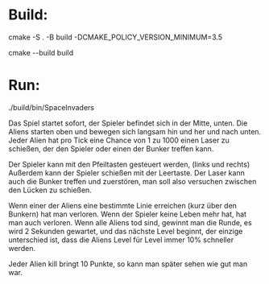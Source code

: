 # Build:
<p>cmake -S . -B build -DCMAKE_POLICY_VERSION_MINIMUM=3.5
<p>cmake --build build

# Run:
./build/bin/SpaceInvaders

Das Spiel startet sofort, der Spieler befindet sich in der Mitte, unten.
Die Aliens starten oben und bewegen sich langsam hin und her und nach unten.
Jeder Alien hat pro Tick eine Chance von 1 zu 1000 einen Laser zu schießen, 
der den Spieler oder einen der Bunker treffen kann.

Der Spieler kann mit den Pfeiltasten gesteuert werden, (links und rechts)
Außerdem kann der Spieler schießen mit der Leertaste.
Der Laser kann auch die Bunker treffen und zuerstören, man soll also versuchen
zwischen den Lücken zu schießen.

Wenn einer der Aliens eine bestimmte Linie erreichen (kurz über den Bunkern) hat man verloren.
Wenn der Spieler keine Leben mehr hat, hat man auch verloren.
Wenn alle Aliens tod sind, gewinnt man die Runde, es wird 2 Sekunden gewartet, und das nächste 
Level beginnt, der einzige unterschied ist, dass die Aliens Level für Level immer 10% schneller werden.

Jeder Alien kill bringt 10 Punkte, so kann man später sehen wie gut man war.